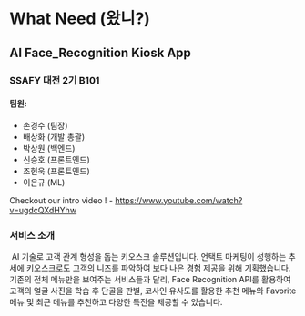 # What Need (왔니?) 

## AI Face_Recognition Kiosk App 

### SSAFY 대전 2기 B101

#### 팀원: 

- 손경수 (팀장) 
- 배상화 (개발 총괄)
- 박상원 (백엔드)
- 신승호 (프론트엔드)
- 조현욱 (프론트엔드)
- 이은규 (ML)

Checkout our intro video ! -  https://www.youtube.com/watch?v=ugdcQXdHYhw 

### 서비스 소개

​     AI 기술로 고객 관계 형성을 돕는 키오스크 솔루션입니다. 언택트 마케팅이 성행하는 추세에 키오스크로도 고객의 니즈를 파악하여 보다 나은 경험 제공을 위해 기획했습니다. 기존의 전체 메뉴만을 보여주는 서비스들과 달리, Face Recognition API를 활용하여 고객의 얼굴 사진을 학습 후 단골을 판별, 코사인 유사도를 활용한 추천 메뉴와 Favorite 메뉴 및 최근 메뉴를 추천하고 다양한 특전을 제공할 수 있습니다.